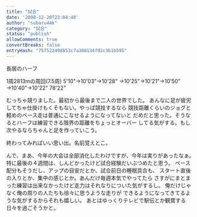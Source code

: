 ```yaml
---
title: "試合"
date: '2008-12-20T23:04:48'
author: "subaru44k"
category: "試合"
status: "publish"
allowComments: true
convertBreaks: false
entryHash: "75f522498853c7a388134f92c3b1b595"
---
```

長居のハーフ

1周2813mの周回(7.5周)
5'10"→10'03"→10'28"
→10'25"→10'21"→10'50"
→10'40"→10'22"
78'22"

むっちゃ競りました。最初から最後まで二人の世界でした。
あんなに足が疲労してちゃ仕掛けもくそもない。やっぱ競技するなら
競技距離くらいのジョグと軽めのペース走は普通にこなせるようになってないと
だめだと思った。そうなるとハーフは練習できる限界の距離をちょっとオーバー
してる気がする。もし次やるならちゃんと足を作っていこう。

終わってみればいい思い出。名前覚えとこ。


んで、まあ、今年の大会は全部消化したわけですが、今年は実りがあったなぁ。
特に最後の４週間は、しんどかったけど試合経験だいぶつめたと思う。
ペース配分もそうだし、アップの目安だとか、試合前日の睡眠具合も、
スタート直後の入りとか、集中の感じとか。あんだけ毎週本気でやってたら
さすがにまとまった練習は出来なかったけど走力はそれなりについた気がするし。
俺だけじゃなく俺の周りの人たちも徐々に思うような走りが
できるようになってきてるような気がするからそれも嬉しい。
あとはゆっくりテレビで駅伝とか観賞する日々を過ごそうかと。
